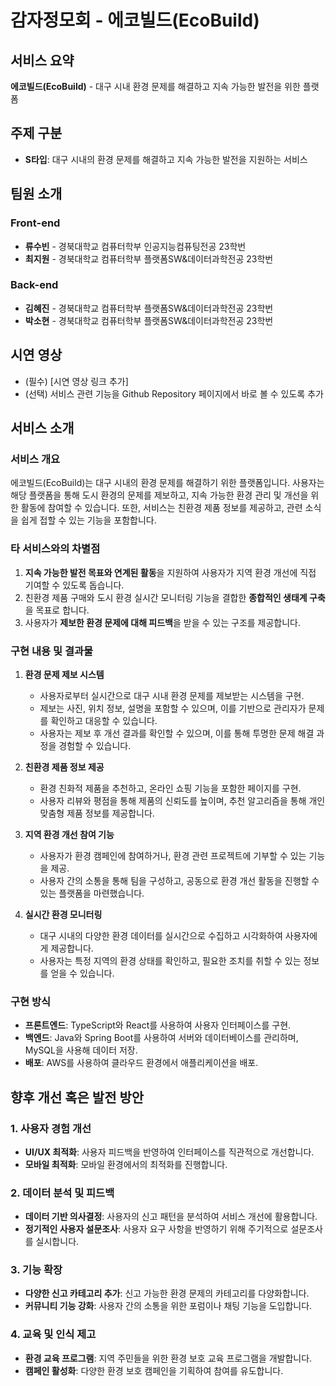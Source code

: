 # 감자정모회 - 에코빌드(EcoBuild)

## 서비스 요약
**에코빌드(EcoBuild)** - 대구 시내 환경 문제를 해결하고 지속 가능한 발전을 위한 플랫폼

## 주제 구분
- **S타입**: 대구 시내의 환경 문제를 해결하고 지속 가능한 발전을 지원하는 서비스

## 팀원 소개

### Front-end
- **류수빈** - 경북대학교 컴퓨터학부 인공지능컴퓨팅전공 23학번
- **최지원** - 경북대학교 컴퓨터학부 플랫폼SW&데이터과학전공 23학번

### Back-end
- **김혜진** - 경북대학교 컴퓨터학부 플랫폼SW&데이터과학전공 23학번
- **박소현** - 경북대학교 컴퓨터학부 플랫폼SW&데이터과학전공 23학번

## 시연 영상
- (필수) [시연 영상 링크 추가]
- (선택) 서비스 관련 기능을 Github Repository 페이지에서 바로 볼 수 있도록 추가

## 서비스 소개

### 서비스 개요
에코빌드(EcoBuild)는 대구 시내의 환경 문제를 해결하기 위한 플랫폼입니다. 사용자는 해당 플랫폼을 통해 도시 환경의 문제를 제보하고, 지속 가능한 환경 관리 및 개선을 위한 활동에 참여할 수 있습니다. 또한, 서비스는 친환경 제품 정보를 제공하고, 관련 소식을 쉽게 접할 수 있는 기능을 포함합니다.

### 타 서비스와의 차별점
1. **지속 가능한 발전 목표와 연계된 활동**을 지원하여 사용자가 지역 환경 개선에 직접 기여할 수 있도록 돕습니다.
2. 친환경 제품 구매와 도시 환경 실시간 모니터링 기능을 결합한 **종합적인 생태계 구축**을 목표로 합니다.
3. 사용자가 **제보한 환경 문제에 대해 피드백**을 받을 수 있는 구조를 제공합니다.

### 구현 내용 및 결과물
1. **환경 문제 제보 시스템**
   - 사용자로부터 실시간으로 대구 시내 환경 문제를 제보받는 시스템을 구현.
   - 제보는 사진, 위치 정보, 설명을 포함할 수 있으며, 이를 기반으로 관리자가 문제를 확인하고 대응할 수 있습니다.
   - 사용자는 제보 후 개선 결과를 확인할 수 있으며, 이를 통해 투명한 문제 해결 과정을 경험할 수 있습니다.

2. **친환경 제품 정보 제공**
   - 환경 친화적 제품을 추천하고, 온라인 쇼핑 기능을 포함한 페이지를 구현.
   - 사용자 리뷰와 평점을 통해 제품의 신뢰도를 높이며, 추천 알고리즘을 통해 개인 맞춤형 제품 정보를 제공합니다.

3. **지역 환경 개선 참여 기능**
   - 사용자가 환경 캠페인에 참여하거나, 환경 관련 프로젝트에 기부할 수 있는 기능을 제공.
   - 사용자 간의 소통을 통해 팀을 구성하고, 공동으로 환경 개선 활동을 진행할 수 있는 플랫폼을 마련했습니다.

4. **실시간 환경 모니터링**
   - 대구 시내의 다양한 환경 데이터를 실시간으로 수집하고 시각화하여 사용자에게 제공합니다.
   - 사용자는 특정 지역의 환경 상태를 확인하고, 필요한 조치를 취할 수 있는 정보를 얻을 수 있습니다.

### 구현 방식
- **프론트엔드**: TypeScript와 React를 사용하여 사용자 인터페이스를 구현.
- **백엔드**: Java와 Spring Boot를 사용하여 서버와 데이터베이스를 관리하며, MySQL을 사용해 데이터 저장.
- **배포**: AWS를 사용하여 클라우드 환경에서 애플리케이션을 배포.

## 향후 개선 혹은 발전 방안

### 1. 사용자 경험 개선
- **UI/UX 최적화**: 사용자 피드백을 반영하여 인터페이스를 직관적으로 개선합니다.
- **모바일 최적화**: 모바일 환경에서의 최적화를 진행합니다.

### 2. 데이터 분석 및 피드백
- **데이터 기반 의사결정**: 사용자의 신고 패턴을 분석하여 서비스 개선에 활용합니다.
- **정기적인 사용자 설문조사**: 사용자 요구 사항을 반영하기 위해 주기적으로 설문조사를 실시합니다.

### 3. 기능 확장
- **다양한 신고 카테고리 추가**: 신고 가능한 환경 문제의 카테고리를 다양화합니다.
- **커뮤니티 기능 강화**: 사용자 간의 소통을 위한 포럼이나 채팅 기능을 도입합니다.

### 4. 교육 및 인식 제고
- **환경 교육 프로그램**: 지역 주민들을 위한 환경 보호 교육 프로그램을 개발합니다.
- **캠페인 활성화**: 다양한 환경 보호 캠페인을 기획하여 참여를 유도합니다.
